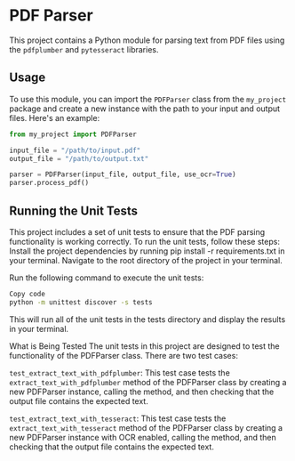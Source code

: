 # PDF Parser

This project contains a Python module for parsing text from PDF files using the `pdfplumber` and `pytesseract` libraries.

## Usage

To use this module, you can import the `PDFParser` class from the `my_project` package and create a new instance with the path to your input and output files. Here's an example:

```python
from my_project import PDFParser

input_file = "/path/to/input.pdf"
output_file = "/path/to/output.txt"

parser = PDFParser(input_file, output_file, use_ocr=True)
parser.process_pdf()
```

## Running the Unit Tests

This project includes a set of unit tests to ensure that the PDF parsing functionality is working correctly. To run the unit tests, follow these steps:
Install the project dependencies by running pip install -r requirements.txt in your terminal.
Navigate to the root directory of the project in your terminal.

Run the following command to execute the unit tests:

```bash
Copy code
python -m unittest discover -s tests
```
This will run all of the unit tests in the tests directory and display the results in your terminal.

What is Being Tested
The unit tests in this project are designed to test the functionality of the PDFParser class. There are two test cases:

`test_extract_text_with_pdfplumber`: This test case tests the `extract_text_with_pdfplumber` method of the PDFParser class by creating a new PDFParser instance, calling the method, and then checking that the output file contains the expected text.

`test_extract_text_with_tesseract`: This test case tests the `extract_text_with_tesseract` method of the PDFParser class by creating a new PDFParser instance with OCR enabled, calling the method, and then checking that the output file contains the expected text.
